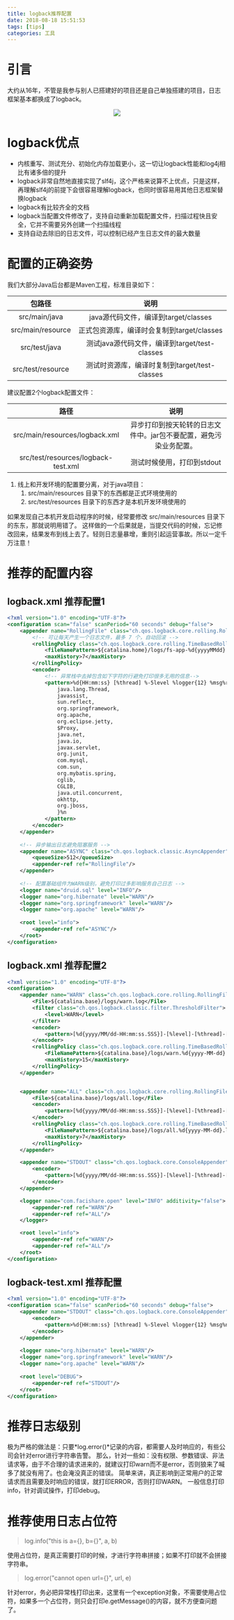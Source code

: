 ```yaml
---
title: logback推荐配置
date: 2018-08-18 15:51:53
tags: [tips]
categories: 工具
---
```


# 引言

大约从16年，不管是我参与别人已搭建好的项目还是自己单独搭建的项目，日志框架基本都换成了logback。

<div align=center><img src="../../../../images/2018-8/logback.jpg" algin="center"/></div><!-- more -->

# logback优点

- 内核重写、测试充分、初始化内存加载更小，这一切让logback性能和log4j相比有诸多倍的提升
- logback非常自然地直接实现了slf4j，这个严格来说算不上优点，只是这样，再理解slf4j的前提下会很容易理解logback，也同时很容易用其他日志框架替换logback
- logback有比较齐全的文档
- logback当配置文件修改了，支持自动重新加载配置文件，扫描过程快且安全，它并不需要另外创建一个扫描线程
- 支持自动去除旧的日志文件，可以控制已经产生日志文件的最大数量

# 配置的正确姿势

我们大部分Java后台都是Maven工程，标准目录如下：

|      包路径       |                     说明                      |
| :---------------: | :-------------------------------------------: |
|   src/main/java   |     java源代码文件，编译到target/classes      |
| src/main/resource |  正式包资源库，编译时会复制到target/classes   |
|   src/test/java   | 测试java源代码文件，编译到target/test-classes |
| src/test/resource | 测试时资源库，编译时复制到target/test-classes |

建议配置2个logback配置文件：

|                路径                 |                             说明                             |
| :---------------------------------: | :----------------------------------------------------------: |
|   src/main/resources/logback.xml    | 异步打印到按天轮转的日志文件中。jar包不要配置，避免污染业务配置。 |
| src/test/resources/logback-test.xml |                  测试时候使用，打印到stdout                  |

1. 线上和开发环境的配置要分离，对于java项目：
   1. src/main/resources 目录下的东西都是正式环境使用的
   2. src/test/resources 目录下的东西才是本机开发环境使用的

如果发现自己本机开发启动程序的时候，经常要修改 src/main/resources 目录下的东东，那就说明用错了。
这样做的一个后果就是，当提交代码的时候，忘记修改回来，结果发布到线上去了。轻则日志量暴增，重则引起运营事故。所以一定千万注意！

# 推荐的配置内容

## logback.xml 推荐配置1

```xml
<?xml version="1.0" encoding="UTF-8"?>
<configuration scan="false" scanPeriod="60 seconds" debug="false">
    <appender name="RollingFile" class="ch.qos.logback.core.rolling.RollingFileAppender">
        <!-- 可让每天产生一个日志文件，最多 7 个，自动回滚 -->
        <rollingPolicy class="ch.qos.logback.core.rolling.TimeBasedRollingPolicy">
            <fileNamePattern>${catalina.home}/logs/fs-app-%d{yyyyMMdd}.log.zip</fileNamePattern>
            <maxHistory>7</maxHistory>
        </rollingPolicy>
        <encoder>
            <!-- 异常栈中去掉包含如下字符的行避免打印很多无用的信息-->
            <pattern>%d{HH:mm:ss} [%thread] %-5level %logger{12} %msg%rEx{full,
                java.lang.Thread,
                javassist,
                sun.reflect,
                org.springframework,
                org.apache,
                org.eclipse.jetty,
                $Proxy,
                java.net,
                java.io,
                javax.servlet,
                org.junit,
                com.mysql,
                com.sun,
                org.mybatis.spring,
                cglib,
                CGLIB,
                java.util.concurrent,
                okhttp,
                org.jboss,
                }%n
            </pattern>
        </encoder>
    </appender>
 
    <!-- 异步输出日志避免阻塞服务 -->
    <appender name="ASYNC" class="ch.qos.logback.classic.AsyncAppender">
        <queueSize>512</queueSize>
        <appender-ref ref="RollingFile"/>
    </appender>
 
    <!-- 配置基础组件为WARN级别，避免打印过多影响服务自己日志 -->
    <logger name="druid.sql" level="INFO"/>
    <logger name="org.hibernate" level="WARN"/>
    <logger name="org.springframework" level="WARN"/>
    <logger name="org.apache" level="WARN"/>
 
    <root level="info">
        <appender-ref ref="ASYNC"/>
    </root>
</configuration>
```

## logback.xml 推荐配置2

```xml
<?xml version="1.0" encoding="UTF-8"?>
<configuration>
    <appender name="WARN" class="ch.qos.logback.core.rolling.RollingFileAppender">
        <File>${catalina.base}/logs/warn.log</File>
        <filter class="ch.qos.logback.classic.filter.ThresholdFilter">
            <level>WARN</level>
        </filter>
        <encoder>
            <pattern>[%d{yyyy/MM/dd-HH:mm:ss.SSS}]-[%level]-[%thread]-[%class:%line]- %msg%n</pattern>
        </encoder>
        <rollingPolicy class="ch.qos.logback.core.rolling.TimeBasedRollingPolicy">
            <FileNamePattern>${catalina.base}/logs/warn.%d{yyyy-MM-dd}.log.zip</FileNamePattern>
            <maxHistory>15</maxHistory>
        </rollingPolicy>
    </appender>


    <appender name="ALL" class="ch.qos.logback.core.rolling.RollingFileAppender">
        <File>${catalina.base}/logs/all.log</File>
        <encoder>
            <pattern>[%d{yyyy/MM/dd-HH:mm:ss.SSS}]-[%level]-[%thread]-[%class:%line]- %msg%n</pattern>
        </encoder>
        <rollingPolicy class="ch.qos.logback.core.rolling.TimeBasedRollingPolicy">
            <FileNamePattern>${catalina.base}/logs/all.%d{yyyy-MM-dd}.log.zip</FileNamePattern>
            <maxHistory>7</maxHistory>
        </rollingPolicy>
    </appender>

    <appender name="STDOUT" class="ch.qos.logback.core.ConsoleAppender">
        <encoder>
            <pattern>[%d{yyyy/MM/dd-HH:mm:ss.SSS}]-[%level]-[%thread]-[%class:%line]- %msg%n</pattern>
        </encoder>
    </appender>

    <logger name="com.facishare.open" level="INFO" additivity="false">
        <appender-ref ref="WARN"/>
        <appender-ref ref="ALL"/>
    </logger>

    <root level="info">
        <appender-ref ref="WARN"/>
        <appender-ref ref="ALL"/>
    </root>
</configuration>
```

## logback-test.xml 推荐配置

```xml
<?xml version="1.0" encoding="UTF-8"?>
<configuration scan="false" scanPeriod="60 seconds" debug="false">
    <appender name="STDOUT" class="ch.qos.logback.core.ConsoleAppender">
        <encoder>
            <pattern>%d{HH:mm:ss} [%thread] %-5level %logger{12} %msg%n</pattern>
        </encoder>
    </appender>
 
    <logger name="org.hibernate" level="WARN"/>
    <logger name="org.springframework" level="WARN"/>
    <logger name="org.apache" level="WARN"/>
 
    <root level="DEBUG">
        <appender-ref ref="STDOUT"/>
    </root>
</configuration>
```

# 推荐日志级别

极为严格的做法是：只要*log.error()*记录的内容，都需要人及时响应的，有些公司会针对error进行字符串告警。
那么，针对一些如：没有权限、参数错误、非法请求等，由于不合理的请求进来的，就建议打印warn而不是error，否则狼来了喊多了就没有用了。也会淹没真正的错误。
简单来讲，真正影响到正常用户的正常请求而且需要及时响应的错误，就打印ERROR，否则打印WARN。
一般信息打印info，针对调试操作，打印debug。

# 推荐使用日志占位符

> log.info("this is a={}, b={}", a, b)

使用占位符，是真正需要打印的时候，才进行字符串拼接；如果不打印就不会拼接字符串。

> log.error("cannot open url={}", url, e)

针对error，务必把异常栈打印出来，这里有一个exception对象，不需要使用占位符，如果多一个占位符，则只会打印e.getMessage()的内容，就不方便查问题了。 